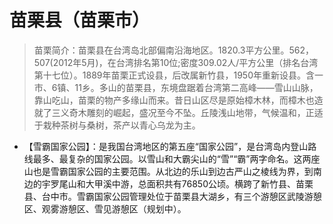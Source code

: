 # 苗栗县（苗栗市）
> 苗栗简介：苗栗县在台湾岛北部偏南沿海地区。1820.3平方公里。562，507(2012年5月)，在台湾排名第10位;密度309.02人/平方公里（排名台湾第十七位）。1889年苗栗正式设县，后改属新竹县，1950年重新设县。含一市、6镇、11乡。多山的苗栗县，东境盘踞着台湾第二高峰——雪山山脉，靠山吃山，苗栗的物产多缘山而来。昔日山区尽是原始樟木林，而樟木也造就了三义奇木雕刻的崛起，盛况至今不坠。丘陵浅山地带，气候温和，正适于栽种茶树与桑树，茶产以青心乌龙为主。  
  
* 【雪霸国家公园】：是我国台湾地区的第五座“国家公园”，是台湾岛内登山路线最多、最复杂的国家公园。以雪山和大霸尖山的“雪”“霸”两字命名。这两座山也是雪霸国家公园的主要范围。从北边的乐山到边古严山之棱线为界，到南边的宇罗尾山和大甲溪中游，总面积共有76850公顷。横跨了新竹县、苗栗县、台中市。雪霸国家公园管理处位于苗栗县大湖乡，有三个游憩区武陵游憩区、观雾游憩区、雪见游憩区（规划中）。